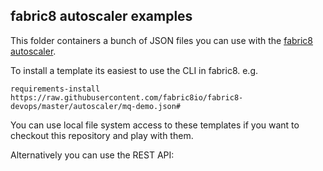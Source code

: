 ## fabric8 autoscaler examples

This folder containers a bunch of JSON files you can use with the [fabric8 autoscaler](http://fabric8.io/gitbook/requirements.html).

To install a template its easiest to use the CLI in fabric8. e.g. 

    requirements-install https://raw.githubusercontent.com/fabric8io/fabric8-devops/master/autoscaler/mq-demo.json#
    
You can use local file system access to these templates if you want to checkout this repository and play with them.

Alternatively you can use the REST API:

    